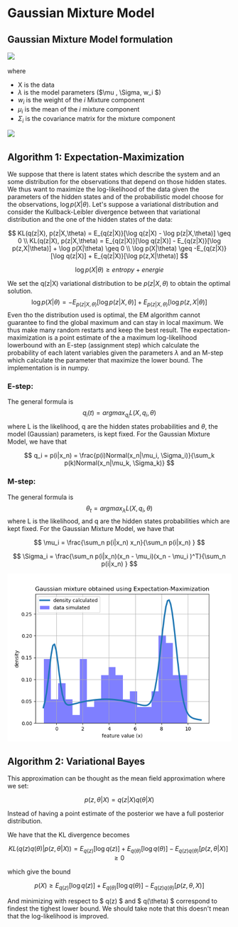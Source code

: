 # Gaussian Mixture Model

## Gaussian Mixture Model formulation



![](/home/louis/Documents/codes/GaussianMixtureModel/equations/gaussian_mixture_def.gif)

where

- X is the data
- $\lambda$ is the model parameters ($\mu , \Sigma, w_i $)
- $w_i$ is the weight of the $i$ Mixture component
- $\mu_i$ is the mean of the $i$ mixture component 
- $\Sigma_i$ is the covariance matrix for the mixture component



![](/home/louis/Documents/codes/GaussianMixtureModel/figures/fig_gaussian_mixtures.png)





## Algorithm 1: Expectation-Maximization

We suppose that there is latent states which describe the system and an some distribution for the observations that depend on those hidden states. We thus want to maximize the  log-likelihood of the data given the parameters of the hidden states and of the probabilistic model choose for the observations, $\log p(X|\theta )$. Let's suppose a variational distribution and consider the Kullback-Leibler divergence between that variational distribution and the one of the hidden states of the data:


$$
KL(q(z|X), p(z|X,\theta) = E_{q(z|X)}[\log q(z|X) - \log p(z|X,\theta)] \geq 0 \\
KL(q(z|X), p(z|X,\theta) = E_{q(z|X)}[\log q(z|X)] -  E_{q(z|X)}[\log p(z,X|\theta)]  +  \log p(X|\theta) \geq 0  \\
\log p(X|\theta) \geq -E_{q(z|X)}[\log q(z|X)] +  E_{q(z|X)}[\log p(z,X|\theta)]
$$

$$
\log p(X|\theta) \geq entropy + energie
$$

We set the q(z|X) variational distribution to be $p(z|X, \theta)$ to obtain the optimal solution. 
$$
\log p(X|\theta) = -E_{p(z|X, \theta)}[\log p(z|X, \theta)] +  E_{p(z|X, \theta)}[\log p(z,X|\theta)]
$$
Even tho the distribution used is optimal, the EM algorithm cannot guarantee to find the global maximum and can stay in local maximum. We thus make many random restarts and keep the best result. The expectation-maximization is a point estimate of the a maximum log-likelihood lowerbound with an E-step (assignment step) which calculate the probability of each latent variables given the parameters $\lambda$ and an M-step which calculate the parameter that maximize the lower bound. The implementation is in numpy. 

### E-step:

The general formula is 
$$
q_i(t) = arg max_{q_i} L(X,q_i, \theta)
$$
where L is the likelihood, q are the hidden states probabilities and $\theta​$, the model (Gaussian) parameters, is kept fixed. For the Gaussian Mixture Model, we have that


$$
q_i = p(i|x_n) = \frac{p(i)Normal(x_n|\mu_i, \Sigma_i)}{\sum_k p(k)Normal(x_n|\mu_k, \Sigma_k)}
$$

### M-step:

The general formula is 
$$
\theta_t = argmax_\lambda L(X,q_i, \theta)
$$
where L is the likelihood, and q are the hidden states probabilities which are kept fixed. For the Gaussian Mixture Model, we have that 


$$
\mu_i = \frac{\sum_n p(i|x_n) x_n}{\sum_n p(i|x_n) }
$$

$$
\Sigma_i = \frac{\sum_n p(i|x_n)(x_n - \mu_i)(x_n - \mu_i )^T}{\sum_n p(i|x_n) }
$$



![](./figures/fig_gaussian_mixtures_EM.png)





## Algorithm 2: Variational Bayes



This approximation can be thought as the mean field approximation where we set:

$$ p(z,\theta|X) = q(z|X)q(\theta|X) ​$$

Instead of having a point estimate of the posterior we have a full posterior distribution.



We have that the KL divergence becomes



$$  KL(q(z)q(\theta)|p(z,\theta|X)) =  E_{q(z)}[\log q(z)] + E_{q(\theta)}[\log q(\theta)]  - E_{q(z)q(\theta)}[p(z,\theta|X)] \geq 0​$$



which give the bound

$$  p(X)  \geq E_{q(z)}[\log q(z)] + E_{q(\theta)}[\log q(\theta)]  - E_{q(z)q(\theta)}[p(z,\theta, X)]   $$



And minimizing with respect to $ q(z) $ and $ q(\theta) $ correspond to findest the tighest lower bound. We should take note that this doesn't mean that the log-likelihood is improved. 



